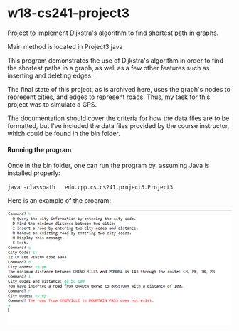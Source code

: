 # w18-cs241-project3
Project to implement Dijkstra's algorithm to find shortest path in graphs.

Main method is located in Project3.java

This program demonstrates the use of Dijkstra's algorithm in order to find the shortest paths in a graph, as well as a few other features
such as inserting and deleting edges.

The final state of this project, as is archived here, uses the graph's nodes to represent cities, and edges to represent roads.
Thus, my task for this project was to simulate a GPS.

The documentation should cover the criteria for how the data files are to be formatted, but I've included the data files provided
by the course instructor, which could be found in the bin folder.

#### Running the program
Once in the bin folder, one can run the program by, assuming Java is installed properly:

`java -classpath . edu.cpp.cs.cs241.project3.Project3`

Here is an example of the program:

![picture](example/output.PNG?raw=true "example output of the program")
